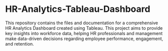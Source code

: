 # HR-Analytics-Tableau-Dashboard
This repository contains the files and documentation for a comprehensive HR Analytics Dashboard created using Tableau. This project aims to provide key insights into workforce data, helping HR professionals and management make data-driven decisions regarding employee performance, engagement, and retention.
